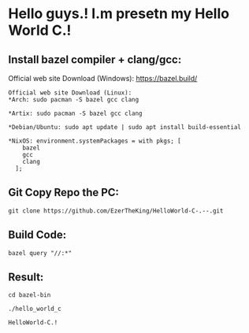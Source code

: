 # Hello guys.! l.m presetn my Hello World C.!

## Install bazel compiler + clang/gcc:

Official web site Download (Windows): https://bazel.build/

```
Official web site Download (Linux):
*Arch: sudo pacman -S bazel gcc clang

*Artix: sudo pacman -S bazel gcc clang

*Debian/Ubuntu: sudo apt update | sudo apt install build-essential

*NixOS: environment.systemPackages = with pkgs; [
    bazel
    gcc
    clang
  ];
```

## Git Copy Repo the PC:
```
git clone https://github.com/EzerTheKing/HelloWorld-C-.--.git
```
## Build Code:
```
bazel query "//:*"
```
## Result:
```
cd bazel-bin

./hello_world_c

HelloWorld-C.!
```
